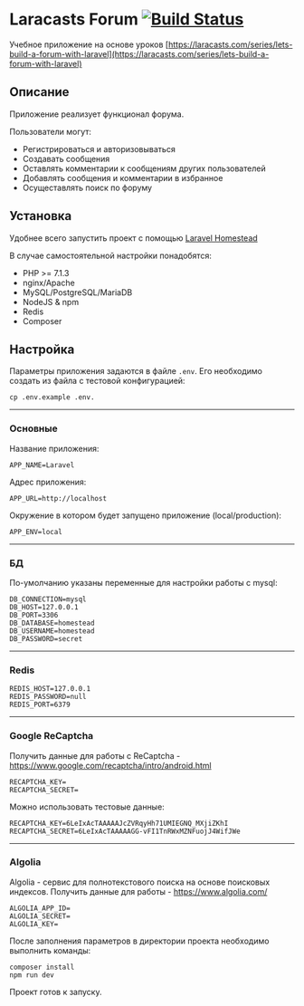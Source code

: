 # Laracasts Forum [![Build Status](https://travis-ci.org/poymanov/forum.svg?branch=master)](https://travis-ci.org/poymanov/forum)

Учебное приложение на основе уроков [https://laracasts.com/series/lets-build-a-forum-with-laravel](https://laracasts.com/series/lets-build-a-forum-with-laravel)

## Описание

Приложение реализует функционал форума.

Пользователи могут:

* Регистрироваться и авторизовываться
* Создавать сообщения
* Оставлять комментарии к сообщениям других пользователей
* Добавлять сообщения и комментарии в избранное
* Осущеставлять поиск по форуму


## Установка

Удобнее всего запустить проект с помощью [Laravel Homestead](https://github.com/poymanov/laravel-homestead-how-to)

В случае самостоятельной настройки понадобятся:

- PHP >= 7.1.3
- nginx/Apache
- MySQL/PostgreSQL/MariaDB
- NodeJS & npm
- Redis
- Composer

## Настройка

Параметры приложения задаются в файле `.env`. Его необходимо создать из файла с тестовой конфигурацией:

```
cp .env.example .env.
```
---

### Основные

Название приложения:
```
APP_NAME=Laravel
```

Адрес приложения:

```
APP_URL=http://localhost
```

Окружение в котором будет запущено приложение (local/production):

```
APP_ENV=local
```

---

### БД

По-умолчанию указаны переменные для настройки работы с mysql:

```
DB_CONNECTION=mysql
DB_HOST=127.0.0.1
DB_PORT=3306
DB_DATABASE=homestead
DB_USERNAME=homestead
DB_PASSWORD=secret
```

---

### Redis

```
REDIS_HOST=127.0.0.1
REDIS_PASSWORD=null
REDIS_PORT=6379
```

---

### Google ReCaptcha

Получить данные для работы с ReCaptcha - https://www.google.com/recaptcha/intro/android.html

```
RECAPTCHA_KEY=
RECAPTCHA_SECRET=
```

Можно использовать тестовые данные:

```
RECAPTCHA_KEY=6LeIxAcTAAAAAJcZVRqyHh71UMIEGNQ_MXjiZKhI
RECAPTCHA_SECRET=6LeIxAcTAAAAAGG-vFI1TnRWxMZNFuojJ4WifJWe
```

---

### Algolia

Algolia - сервис для полнотекстового поиска на основе поисковых индексов.
Получить данные для работы - https://www.algolia.com/

```
ALGOLIA_APP_ID=
ALGOLIA_SECRET=
ALGOLIA_KEY=
```


После заполнения параметров в директории проекта необходимо выполнить команды:

```
composer install
npm run dev
```

Проект готов к запуску.
